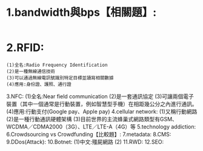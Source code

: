# 1.bandwidth與bps【相關題】:
```

```
# 2.RFID:
```
(1)全名:Radio Frequency Identification
(2)是一種無線通信技術
(3)可以通過無線電訊號識別特定目標並讀寫相關數據
(4)應用:身份證、護照、通行證
```
3.NFC:
(1)全名:Near field communication
(2)是一套通訊協定
(3)可讓兩個電子裝置（其中一個通常是行動裝置，例如智慧型手機）在相距幾公分之內進行通訊。
(4)應用:行動支付(Google pay、Apple pay)
4.cellular network:
(1)又稱行動網路
(2)是一種行動通訊硬體架構
(3)目前世界的主流蜂巢式網路類型有GSM、WCDMA／CDMA2000（3G）、LTE／LTE-A（4G）等
5.technology addiction:
6.Crowdsourcing vs Crowdfunding【比較題】:
7.metadata:
8.CMS:
9.DDos(Attack):
10.Botnet:
(1)中文:殭屍網路
(2)
11.RWD:
12.SEO:
